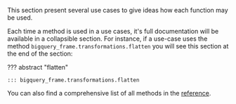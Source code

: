 
This section present several use cases to give ideas how each function may be used.

Each time a method is used in a use cases, it's full documentation will be available in a collapsible
section. For instance, if a use-case uses the method `bigquery_frame.transformations.flatten` you will see this
section at the end of the section:

??? abstract "flatten"

    ::: bigquery_frame.transformations.flatten


You can also find a comprehensive list of all methods in the [reference](/reference).
